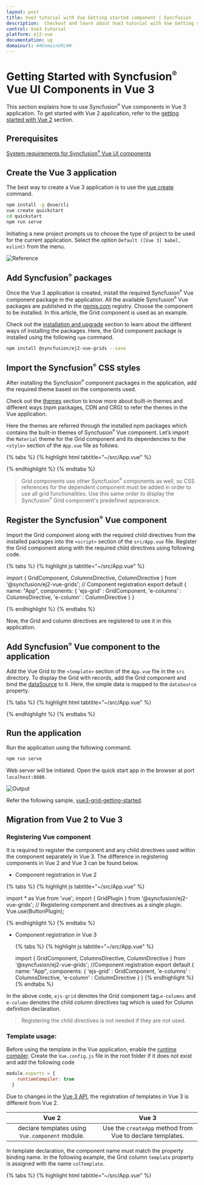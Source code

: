 ```yaml
---
layout: post
title: Vue3 tutorial with Vue Getting started component | Syncfusion
description:  Checkout and learn about Vue3 tutorial with Vue Getting started component of Syncfusion Essential JS 2 and more details.
control: Vue3 tutorial 
platform: ej2-vue
documentation: ug
domainurl: ##DomainURL##
---
```


# Getting Started with Syncfusion<sup style="font-size:70%">&reg;</sup> Vue UI Components in Vue 3

This section explains how to use Syncfusion<sup style="font-size:70%">&reg;</sup> Vue components in Vue 3 application. To get started with Vue 2 application, refer to the [getting started with Vue 2](https://ej2.syncfusion.com/vue/documentation/getting-started/tutorial/) section.

## Prerequisites

[System requirements for Syncfusion<sup style="font-size:70%">&reg;</sup> Vue UI components](../system-requirements)

## Create the Vue 3 application

The best way to create a Vue 3 application is to use the [vue create](https://cli.vuejs.org/#getting-started) command.

```bash
npm install -g @vue/cli
vue create quickstart
cd quickstart
npm run serve
```

Initiating a new project prompts us to choose the type of project to be used for the current application. Select the option `Default ([Vue 3] babel, eslint)` from the menu.

![Reference](../appearance/images/vue3-terminal.png)

## Add Syncfusion<sup style="font-size:70%">&reg;</sup> packages

Once the Vue 3 application is created, install the required Syncfusion<sup style="font-size:70%">&reg;</sup> Vue component package in the application. All the available Syncfusion<sup style="font-size:70%">&reg;</sup> Vue packages are published in the [npmjs.com](https://www.npmjs.com/search?q=ej2-vue) registry. Choose the component to be installed. In this article, the Grid component is used as an example.

Check out the [installation and upgrade](../installation-and-upgrade/installation) section to learn about the different ways of installing the packages. Here, the Grid component package is installed using the following `npm` command.

```bash
npm install @syncfusion/ej2-vue-grids --save
```

## Import the Syncfusion<sup style="font-size:70%">&reg;</sup> CSS styles

After installing the Syncfusion<sup style="font-size:70%">&reg;</sup> component packages in the application, add the required theme based on the components used.

Check out the [themes](https://ej2.syncfusion.com/vue/documentation/appearance/theme/) section to know more about built-in themes and different ways (npm packages, CDN and CRG) to refer the themes in the Vue application.

Here the themes are referred through the installed npm packages which contains the built-in themes of Syncfusion<sup style="font-size:70%">&reg;</sup> Vue component. Let’s import the `Material` theme for the Grid component and its dependencies to the `<style>` section of the `App.vue` file as follows.

{% tabs %}
{% highlight html tabtitle="~/src/App.vue" %}

<style>
  @import "../node_modules/@syncfusion/ej2-base/styles/material.css";
  @import "../node_modules/@syncfusion/ej2-buttons/styles/material.css";
  @import "../node_modules/@syncfusion/ej2-calendars/styles/material.css";
  @import "../node_modules/@syncfusion/ej2-dropdowns/styles/material.css";
  @import "../node_modules/@syncfusion/ej2-inputs/styles/material.css";
  @import "../node_modules/@syncfusion/ej2-navigations/styles/material.css";
  @import "../node_modules/@syncfusion/ej2-popups/styles/material.css";
  @import "../node_modules/@syncfusion/ej2-splitbuttons/styles/material.css";
  @import "../node_modules/@syncfusion/ej2-vue-grids/styles/material.css";
</style>

{% endhighlight %}
{% endtabs %}

>Grid components use other Syncfusion<sup style="font-size:70%">&reg;</sup> components as well, so CSS references for the dependent component must be added in order to use all grid functionalities. Use this same order to display the Syncfusion<sup style="font-size:70%">&reg;</sup> Grid component's predefined appearance.

## Register the Syncfusion<sup style="font-size:70%">&reg;</sup> Vue component

Import the Grid component along with the required child directives from the installed packages into the `<script>` section of the `src/App.vue` file. Register the Grid component along with the required child directives using following code.

{% tabs %}
{% highlight js tabtitle="~/src/App.vue" %}

  import { GridComponent, ColumnsDirective, ColumnDirective } from '@syncfusion/ej2-vue-grids';
  // Component registration
  export default {
    name: "App",
    components: {
      'ejs-grid' : GridComponent,
      'e-columns' : ColumnsDirective,
      'e-column' : ColumnDirective
    }
  }

{% endhighlight %}
{% endtabs %}

Now, the Grid and column directives are registered to use it in this application.

## Add Syncfusion<sup style="font-size:70%">&reg;</sup> Vue component to the application

Add the Vue Grid to the `<template>` section of the `App.vue` file in the `src` directory. To display the Grid with records, add the Grid component and bind the [dataSource](https://ej2.syncfusion.com/vue/documentation/api/grid/#datasource) to it. Here, the simple data is mapped to the `dataSource` property.

{% tabs %}
{% highlight html tabtitle="~/src/App.vue" %}

  <template>
    <ejs-grid :dataSource="data">
      <e-columns>
        <e-column field="OrderID" headerText="Order ID" textAlign="Right" :isPrimaryKey="true" width="100"></e-column>
        <e-column field="CustomerID" headerText="Customer ID"  width="80"></e-column>
        <e-column field="ShipCountry" headerText="Ship Country" width="90"></e-column>
      </e-columns>
    </ejs-grid>
  </template>
  <script>
    import { GridComponent, ColumnsDirective, ColumnDirective} from "@syncfusion/ej2-vue-grids";

    export default {
      name: "App",
      // Declaring component and its directives
      components: {
        "ejs-grid": GridComponent,
        "e-columns": ColumnsDirective,
        "e-column": ColumnDirective,
      },
      // Bound properties declarations
      data() {
        return {
          data: [
            {
              OrderID: 10248,
              CustomerID: "VINET",
              ShipCountry: "France",
            },
            {
              OrderID: 10249,
              CustomerID: "TOMSP",
              ShipCountry: "Germany",
            },
          ],
        };
      },
    };
  </script>
  <style>
    @import "../node_modules/@syncfusion/ej2-base/styles/material.css";
    @import "../node_modules/@syncfusion/ej2-buttons/styles/material.css";
    @import "../node_modules/@syncfusion/ej2-calendars/styles/material.css";
    @import "../node_modules/@syncfusion/ej2-dropdowns/styles/material.css";
    @import "../node_modules/@syncfusion/ej2-inputs/styles/material.css";
    @import "../node_modules/@syncfusion/ej2-navigations/styles/material.css";
    @import "../node_modules/@syncfusion/ej2-popups/styles/material.css";
    @import "../node_modules/@syncfusion/ej2-splitbuttons/styles/material.css";
    @import "../node_modules/@syncfusion/ej2-vue-grids/styles/material.css";
  </style>

{% endhighlight %}
{% endtabs %}

## Run the application

Run the application using the following command.

```bash
npm run serve
```

Web server will be initiated. Open the quick start app in the browser at port `localhost:8080`.

![Output](../appearance/images/Vue3-grid-demo.PNG)

Refer the following sample, [vue3-grid-getting-started](https://github.com/SyncfusionExamples/vue3-grid-getting-started).

## Migration from Vue 2 to Vue 3

### Registering Vue component

It is required to register the component and any child directives used within the component separately in Vue 3. The difference in registering components in Vue 2 and Vue 3 can be found below.

* Component registration in Vue 2

 {% tabs %}
 {% highlight js tabtitle="~/src/App.vue" %}

  import * as Vue from 'vue';
  import { GridPlugin } from '@syncfusion/ej2-vue-grids';
  // Registering component and directives as a single plugin.
  Vue.use(ButtonPlugin);
  
  {% endhighlight %}
  {% endtabs %}

* Component registration in Vue 3

  {% tabs %}
  {% highlight js tabtitle="~/src/App.vue" %}

    import { GridComponent, ColumnsDirective, ColumnDirective } from '@syncfusion/ej2-vue-grids';
      //Component registration
    export default {
      name: "App",
      components: {
        'ejs-grid' : GridComponent,
        'e-columns' : ColumnsDirective,
        'e-column' : ColumnDirective
      }
    }
  {% endhighlight %}
  {% endtabs %}
    

In the above code, `ejs-grid` denotes the Grid component tag.`e-columns` and `e-column` denotes the child column directives tag which is used for Column definition declaration.

>Registering the child directives is not needed if they are not used.

### Template usage:

Before using the template in the Vue application, enable the [runtime compiler](https://vuejs.org/v2/guide/installation.html#Runtime-Compiler-vs-Runtime-only). Create the `Vue.config.js` file in the root folder if it does  not exist and add the following code

```js
module.exports = {
    runtimeCompiler: true
  }
```

Due to changes in the [Vue 3 API](https://vuejs.org/api/application.html#createapp), the registration of templates in Vue 3 is different from Vue 2.

|    Vue 2                                             |    Vue 3      |
|:--------------------------------------------------------:|:-------------------:|
|    declare templates using `Vue.component` module. |    Use the `createApp` method from Vue to declare templates.|


In template declaration, the component name must match the property binding name. In the following example, the Grid column `template` property is assigned with the name `colTemplate`.

  {% tabs %}
  {% highlight html tabtitle="~/src/App.vue" %}
    <template>
      <ejs-grid ref='grid' :dataSource="data" height=310 >
        <e-columns>
          <e-column headerText='Employee Name' width='150' textAlign='Center' :template='colTemplate'></e-column>
          <e-column field='EmployeeID' width='125' textAlign='Right'></e-column>
        </e-columns>
      </ejs-grid>
    <template>

    <script>
    import { GridComponent, ColumnsDirective, ColumnDirective} from "@syncfusion/ej2-vue-grids";
    import { createApp } from "vue";

    const app = createApp();

    // Template declaration
    var colVue = app.component('colTemplate', {
      data: () => ({}),
      template:`<b>Name:{{data.EmployeeID}}</b>`});

    export default {
      data() {
        return {
          data:  [
            {
              EmployeeID: 10248,
              EmployeeName: "VINET"
            },
            {
              EmployeeID: 10249,
              EmployeeName: "TOMSP"
            },
          ],
          colTemplate: function() {
            return { template: colVue };
          }
        };
      }
    };
    </script>
    <style>
      @import "../node_modules/@syncfusion/ej2-base/styles/material.css";
      @import "../node_modules/@syncfusion/ej2-buttons/styles/material.css";
      @import "../node_modules/@syncfusion/ej2-calendars/styles/material.css";
      @import "../node_modules/@syncfusion/ej2-dropdowns/styles/material.css";
      @import "../node_modules/@syncfusion/ej2-inputs/styles/material.css";
      @import "../node_modules/@syncfusion/ej2-navigations/styles/material.css";
      @import "../node_modules/@syncfusion/ej2-popups/styles/material.css";
      @import "../node_modules/@syncfusion/ej2-splitbuttons/styles/material.css";
      @import "../node_modules/@syncfusion/ej2-vue-grids/styles/material.css";
    </style>
  
  {% endhighlight %}
  {% endtabs %}

### Using Syncfusion<sup style="font-size:70%">&reg;</sup> Vue components inside template properties

To use other Syncfusion<sup style="font-size:70%">&reg;</sup> Vue components inside the templates, register the components in the template declaration also.

The following sample uses the Button component within the grid's template property. To use the Button component within the template, register the Button component in the template declaration.

  {% tabs %}
  {% highlight html tabtitle="~/src/App.vue" %}

      <template>
        <ejs-grid ref='grid' :dataSource="data">
          <e-columns>
            <e-column headerText='EmployeeName' width='150' textAlign='Center' :template='colTemplate'></e-column>
            <e-column field='EmployeeID' width='125' textAlign='Right'></e-column>
          </e-columns>
        </ejs-grid>
      </template>

      <script>
      import { ButtonComponent } from "@syncfusion/ej2-vue-buttons";
      import {GridComponent, ColumnsDirective,ColumnDirective } from "@syncfusion/ej2-vue-grids";
      import { createApp } from "vue";

      const app = createApp();

      // Template declaration
      var colVue = app.component('colTemplate', {
        data: () => ({}),
        template: `
        <ejs-Button cssClass="e-primary">{{data.EmployeeName}}</ejs-Button>`,
        // Declaring component which is used inside template property
        components: {
          "ejs-Button" : ButtonComponent
        }
      });

      export default {
        name: 'Vue3-App',
        components: {
          "ejs-grid": GridComponent,
          "e-columns": ColumnsDirective,
          "e-column": ColumnDirective,
        },
        data() {
          return {
            data: [
              {
                EmployeeID: 10248,
                EmployeeName: "VINET"
              },
              {
                EmployeeID: 10249,
                EmployeeName: "TOMSP"
              },
            ],
            colTemplate: function() {
              return { template: colVue };
            }
          };
        }
      };
      </script>
      <style>
        @import "../node_modules/@syncfusion/ej2-base/styles/material.css";
        @import "../node_modules/@syncfusion/ej2-buttons/styles/material.css";
        @import "../node_modules/@syncfusion/ej2-calendars/styles/material.css";
        @import "../node_modules/@syncfusion/ej2-dropdowns/styles/material.css";
        @import "../node_modules/@syncfusion/ej2-inputs/styles/material.css";
        @import "../node_modules/@syncfusion/ej2-navigations/styles/material.css";
        @import "../node_modules/@syncfusion/ej2-popups/styles/material.css";
        @import "../node_modules/@syncfusion/ej2-splitbuttons/styles/material.css";
        @import "../node_modules/@syncfusion/ej2-vue-grids/styles/material.css";
      </style>
  
  {% endhighlight %}
  {% endtabs %}

## See also

* [Getting started with Vue 2 application](https://ej2.syncfusion.com/vue/documentation/getting-started/tutorial/)
* [Getting started with Vue component using direct script](https://ej2.syncfusion.com/vue/documentation/getting-started/direct-scripts/)